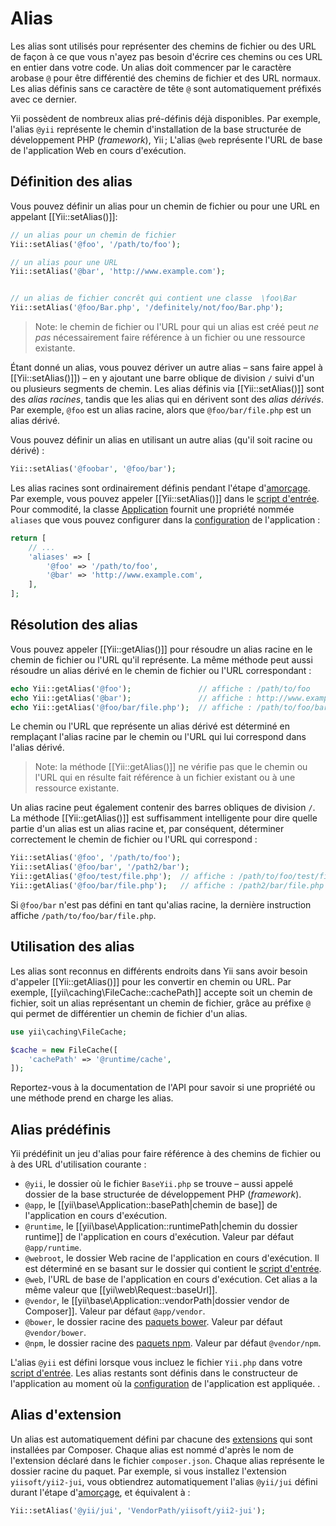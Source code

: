 Alias
=====

Les alias sont utilisés  pour représenter des chemins de fichier ou des URL de façon à ce que vous n'ayez pas besoin d'écrire ces chemins ou ces URL en entier dans votre code. Un alias doit commencer par le caractère arobase `@` pour être différentié des chemins de fichier et des URL normaux. Les alias définis sans ce caractère de tête `@` sont automatiquement préfixés avec ce dernier.

Yii possèdent de nombreux alias pré-définis déjà disponibles. Par exemple, l'alias `@yii` représente le chemin d'installation de la base structurée de développement PHP (*framework*), Yii ; L'alias `@web` représente l'URL de base de l'application Web en cours d'exécution.

Définition des alias <span id="defining-aliases"></span>
--------------------

Vous pouvez définir un alias pour un chemin de fichier ou pour une URL en appelant [[Yii::setAlias()]]:

```php
// un alias pour un chemin de fichier
Yii::setAlias('@foo', '/path/to/foo');

// un alias pour une URL
Yii::setAlias('@bar', 'http://www.example.com');


// un alias de fichier concrêt qui contient une classe  \foo\Bar
Yii::setAlias('@foo/Bar.php', '/definitely/not/foo/Bar.php');
```

> Note: le chemin de fichier ou l'URL pour qui un alias est créé peut *ne pas* nécessairement faire référence à un fichier ou une ressource existante.

Étant donné un alias, vous pouvez dériver un autre alias – sans faire appel à [[Yii::setAlias()]]) – en y ajoutant une barre oblique de division `/` suivi d'un ou plusieurs segments de chemin. Les alias définis via [[Yii::setAlias()]] sont des *alias racines*, tandis que les alias qui en dérivent sont des *alias dérivés*. Par exemple, `@foo` est un alias racine, alors que `@foo/bar/file.php` est un alias dérivé.

Vous pouvez définir un alias en utilisant un autre alias (qu'il soit racine ou dérivé) :

```php
Yii::setAlias('@foobar', '@foo/bar');
```

Les alias racines sont ordinairement définis pendant l'étape d'[amorçage](runtime-bootstrapping.md). Par exemple, vous pouvez appeler [[Yii::setAlias()]] dans le [script d'entrée](structure-entry-scripts.md). Pour commodité, la classe [Application](structure-applications.md) fournit une propriété nommée `aliases` que vous pouvez configurer dans la [configuration](concept-configurations.md) de l'application :

```php
return [
    // ...
    'aliases' => [
        '@foo' => '/path/to/foo',
        '@bar' => 'http://www.example.com',
    ],
];
```


Résolution des alias <span id="resolving-aliases"></span>
--------------------

Vous pouvez appeler [[Yii::getAlias()]] pour résoudre un alias racine en le chemin de fichier ou l'URL qu'il représente. La même méthode peut aussi résoudre un alias dérivé en le chemin de fichier ou l'URL correspondant :

```php
echo Yii::getAlias('@foo');               // affiche : /path/to/foo
echo Yii::getAlias('@bar');               // affiche : http://www.example.com
echo Yii::getAlias('@foo/bar/file.php');  // affiche : /path/to/foo/bar/file.php
```

Le chemin ou l'URL que représente un alias dérivé est déterminé en remplaçant l'alias racine par le chemin ou l'URL qui lui correspond dans l'alias dérivé.

> Note: la méthode [[Yii::getAlias()]] ne vérifie pas que le chemin ou l'URL qui en résulte fait référence à un fichier existant ou à une ressource existante.


Un alias racine peut également contenir des barres obliques de division `/`. La méthode [[Yii::getAlias()]] est suffisamment intelligente pour dire quelle partie d'un alias est un alias racine et, par conséquent, déterminer correctement le chemin de fichier ou l'URL qui correspond : 

```php
Yii::setAlias('@foo', '/path/to/foo');
Yii::setAlias('@foo/bar', '/path2/bar');
Yii::getAlias('@foo/test/file.php');  // affiche : /path/to/foo/test/file.php
Yii::getAlias('@foo/bar/file.php');   // affiche : /path2/bar/file.php
```

Si `@foo/bar` n'est pas défini en tant qu'alias racine, la dernière instruction affiche `/path/to/foo/bar/file.php`.


Utilisation des alias <span id="using-aliases"></span>
---------------------

Les alias sont reconnus en différents endroits dans Yii sans avoir besoin d'appeler [[Yii::getAlias()]] pour les convertir en chemin ou URL. Par exemple, [[yii\caching\FileCache::cachePath]] accepte soit un chemin de fichier, soit un alias représentant un chemin de fichier, grâce au préfixe `@` qui permet de différentier un chemin de fichier d'un alias.

```php
use yii\caching\FileCache;

$cache = new FileCache([
    'cachePath' => '@runtime/cache',
]);
```

Reportez-vous à la documentation de l'API pour savoir si une propriété ou une méthode prend en charge les alias.


Alias prédéfinis  <span id="predefined-aliases"></span>
----------------

Yii prédéfinit un jeu d'alias pour faire référence à des chemins de fichier ou à des URL d'utilisation courante :

- `@yii`, le dossier où le fichier `BaseYii.php` se trouve – aussi appelé dossier de la base structurée de développement PHP (*framework*).
- `@app`, le  [[yii\base\Application::basePath|chemin de base]] de l'application en cours d'exécution. 
- `@runtime`, le [[yii\base\Application::runtimePath|chemin du dossier runtime]] de l'application en cours d'exécution. Valeur par défaut `@app/runtime`.
- `@webroot`, le dossier Web racine de l'application en cours d'exécution. Il est déterminé en se basant sur le dossier qui contient le [script d'entrée](structure-entry-scripts.md).
- `@web`, l'URL de base de l'application en cours d'exécution. Cet alias a la même valeur que  [[yii\web\Request::baseUrl]].
- `@vendor`, le [[yii\base\Application::vendorPath|dossier vendor de Composer]]. Valeur par défaut `@app/vendor`.
- `@bower`, le dossier racine des [paquets bower](https://bower.io/). Valeur par défaut `@vendor/bower`.
- `@npm`, le dossier racine des [paquets npm](https://www.npmjs.com/). Valeur par défaut `@vendor/npm`.

L'alias `@yii` est défini lorsque vous incluez le fichier `Yii.php` dans votre [script d'entrée](structure-entry-scripts.md). Les alias restants sont définis dans le constructeur de l'application au moment où la [configuration](concept-configurations.md) de l'application est appliquée.
 .


Alias d'extension <span id="extension-aliases"></span>
-----------------

Un alias est automatiquement défini par chacune des [extensions](structure-extensions.md) qui sont installées par Composer. Chaque alias est nommé d'après le nom de l'extension déclaré dans le fichier `composer.json`. Chaque alias représente le dossier racine du paquet. Par exemple, si vous installez l'extension `yiisoft/yii2-jui`, vous obtiendrez automatiquement l'alias `@yii/jui` défini durant l'étape d'[amorçage](runtime-bootstrapping.md), et équivalent à :

```php
Yii::setAlias('@yii/jui', 'VendorPath/yiisoft/yii2-jui');
```
